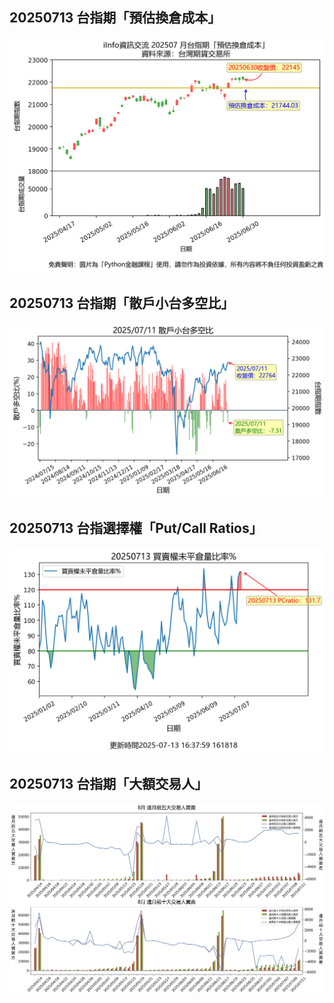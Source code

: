 ## 20250713 台指期「預估換倉成本」
![](images/txfcost.png)

## 20250713 台指期「散戶小台多空比」
![](images/bbiri.png)

## 20250713 台指選擇權「Put/Call Ratios」
![](images/pcratio.png)

## 20250713 台指期「大額交易人」
![](images/blocktrade.png)

